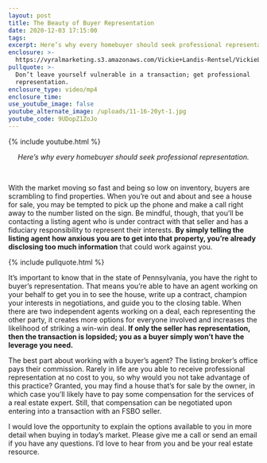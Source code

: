 ```yaml
---
layout: post
title: The Beauty of Buyer Representation
date: 2020-12-03 17:15:00
tags:
excerpt: Here’s why every homebuyer should seek professional representation.
enclosure: >-
  https://vyralmarketing.s3.amazonaws.com/Vickie+Landis-Rentsel/VickieLandis_Buyer_Representation.mp4
pullquote: >-
  Don’t leave yourself vulnerable in a transaction; get professional
  representation.
enclosure_type: video/mp4
enclosure_time:
use_youtube_image: false
youtube_alternate_image: /uploads/11-16-20yt-1.jpg
youtube_code: 9UDopZ1ZoJo
---
```


{% include youtube.html %}

<center><em>Here&rsquo;s why every homebuyer should seek professional representation.</em></center>

&nbsp;

With the market moving so fast and being so low on inventory, buyers are scrambling to find properties. When you’re out and about and see a house for sale, you may be tempted to pick up the phone and make a call right away to the number listed on the sign. Be mindful, though, that you’ll be contacting a listing agent who is under contract with that seller and has a fiduciary responsibility to represent their interests. **By simply telling the listing agent how anxious you are to get into that property, you’re already disclosing too much information** that could work against you.&nbsp;

{% include pullquote.html %}

It’s important to know that in the state of Pennsylvania, you have the right to buyer’s representation. That means you’re able to have an agent working on your behalf to get you in to see the house, write up a contract, champion your interests in negotiations, and guide you to the closing table. When there are two independent agents working on a deal, each representing the other party, it creates more options for everyone involved and increases the likelihood of striking a win-win deal. **If only the seller has representation, then the transaction is lopsided; you as a buyer simply won’t have the leverage you need.&nbsp;**

The best part about working with a buyer’s agent? The listing broker’s office pays their commission. Rarely in life are you able to receive professional representation at no cost to you, so why would you not take advantage of this practice? Granted, you may find a house that’s for sale by the owner, in which case you’ll likely have to pay some compensation for the services of a real estate expert. Still, that compensation can be negotiated upon entering into a transaction with an FSBO seller.&nbsp;

I would love the opportunity to explain the options available to you in more detail when buying in today’s market. Please give me a call or send an email if you have any questions. I’d love to hear from you and be your real estate resource.